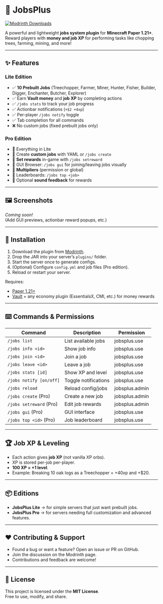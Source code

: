 # 🌱 JobsPlus

[![Modrinth Downloads](https://img.shields.io/modrinth/dt/jobsplus?logo=modrinth&color=00AF5C)](https://modrinth.com/plugin/jobsplus)

A powerful and lightweight **jobs system plugin** for **Minecraft Paper 1.21+**.  
Reward players with **money and job XP** for performing tasks like chopping trees, farming, mining, and more!

---

## ✨ Features

### Lite Edition
- ✅ **10 Prebuilt Jobs** (Treechopper, Farmer, Miner, Hunter, Fisher, Builder, Digger, Enchanter, Butcher, Explorer)  
- ✅ Earn **Vault money** and **job XP** by completing actions  
- ✅ `/jobs stats` to track your job progress  
- ✅ Actionbar notifications (`+$2 +4xp`)  
- ✅ Per-player `/jobs notify` toggle  
- ✅ Tab completion for all commands  
- ❌ No custom jobs (fixed prebuilt jobs only)

### Pro Edition
- 💎 Everything in Lite  
- 💎 Create **custom jobs** with YAML or `/jobs create`  
- 💎 **Set rewards** in-game with `/jobs setreward`  
- 💎 GUI Browser: `/jobs gui` for joining/leaving jobs visually  
- 💎 **Multipliers** (permission or global)  
- 💎 Leaderboards: `/jobs top <job>`  
- 💎 Optional **sound feedback** for rewards  

---

## 🖼️ Screenshots

_Coming soon!_  
(Add GUI previews, actionbar reward popups, etc.)

---

## 🔧 Installation

1. Download the plugin from [Modrinth](https://modrinth.com/plugin/jobsplus).
2. Drop the JAR into your server’s `plugins/` folder.
3. Start the server once to generate configs.
4. (Optional) Configure `config.yml` and job files (Pro edition).
5. Reload or restart your server.

Requires:
- [Paper 1.21+](https://papermc.io)  
- [Vault](https://modrinth.com/plugin/vault) + any economy plugin (EssentialsX, CMI, etc.) for money rewards  

---

## ⌨️ Commands & Permissions

| Command | Description | Permission |
|---------|-------------|------------|
| `/jobs list` | List available jobs | jobsplus.use |
| `/jobs info <id>` | Show job info | jobsplus.use |
| `/jobs join <id>` | Join a job | jobsplus.use |
| `/jobs leave <id>` | Leave a job | jobsplus.use |
| `/jobs stats [id]` | Show XP and level | jobsplus.use |
| `/jobs notify [on/off]` | Toggle notifications | jobsplus.use |
| `/jobs reload` | Reload config/jobs | jobsplus.admin |
| `/jobs create` (Pro) | Create a new job | jobsplus.admin |
| `/jobs setreward` (Pro) | Edit job rewards | jobsplus.admin |
| `/jobs gui` (Pro) | GUI interface | jobsplus.use |
| `/jobs top <id>` (Pro) | Job leaderboard | jobsplus.use |

---

## 🏆 Job XP & Leveling

- Each action gives **job XP** (not vanilla XP orbs).  
- XP is stored per-job per-player.  
- **100 XP = +1 level**.  
- Example: Breaking 10 oak logs as a Treechopper = +40xp and +$20.

---

## 📦 Editions

- **JobsPlus Lite** → for simple servers that just want prebuilt jobs.  
- **JobsPlus Pro** → for servers needing full customization and advanced features.  

---

## ❤️ Contributing & Support

- Found a bug or want a feature? Open an issue or PR on GitHub.  
- Join the discussion on the Modrinth page.  
- Contributions and feedback are welcome!  

---

## 📜 License

This project is licensed under the **MIT License**.  
Free to use, modify, and share.

